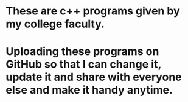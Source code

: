 # These are c++ programs given by my college faculty.
# Uploading these programs on GitHub so that I can change it, update it and share with everyone else and make it handy anytime.  
